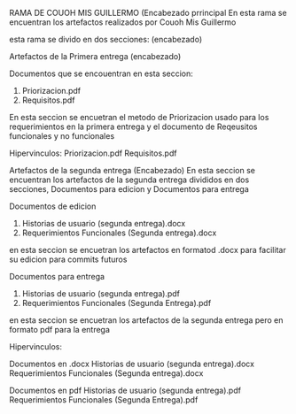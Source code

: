RAMA DE COUOH MIS GUILLERMO (Encabezado prrincipal
En esta rama se encuentran los artefactos realizados por Couoh Mis Guillermo

esta rama se divido en dos secciones: (encabezado)

Artefactos de la Primera entrega (encabezado)

Documentos que se encouentran en esta seccion:
1. Priorizacion.pdf
2. Requisitos.pdf

En esta seccion se encuetran el metodo de Priorizacion usado para los requerimientos en la primera entrega y el documento de Reqeusitos funcionales y no funcionales

Hipervinculos:
Priorizacion.pdf
Requisitos.pdf


Artefactos de la segunda entrega (Encabezado)
En esta seccion se encuentran los artefactos de la segunda entrega divididos en dos secciones, Documentos para edicion y Documentos para entrega

Documentos de edicion 
1. Historias de usuario (segunda entrega).docx
2. Requerimientos Funcionales (Segunda entrega).docx

en esta seccion se encuetran los artefactos en formatod .docx para facilitar su edicion para commits futuros

Documentos para entrega
1. Historias de usuario (segunda entrega).pdf
2. Requerimientos Funcionales (Segunda Entrega).pdf

en esta seccion se encuetran los artefactos de la segunda entrega pero en formato pdf para la entrega

Hipervinculos:

Documentos en .docx
Historias de usuario (segunda entrega).docx
Requerimientos Funcionales (Segunda entrega).docx

Documentos en pdf
Historias de usuario (segunda entrega).pdf
Requerimientos Funcionales (Segunda Entrega).pdf

